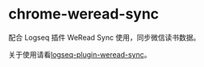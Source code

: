 # chrome-weread-sync

配合 Logseq 插件 WeRead Sync 使用，同步微信读书数据。

关于使用请看[logseq-plugin-weread-sync](https://github.com/sethyuan/logseq-plugin-weread-sync)。
